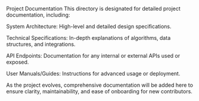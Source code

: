 Project Documentation
This directory is designated for detailed project documentation, including:

System Architecture: High-level and detailed design specifications.

Technical Specifications: In-depth explanations of algorithms, data structures, and integrations.

API Endpoints: Documentation for any internal or external APIs used or exposed.

User Manuals/Guides: Instructions for advanced usage or deployment.

As the project evolves, comprehensive documentation will be added here to ensure clarity, maintainability, and ease of onboarding for new contributors.